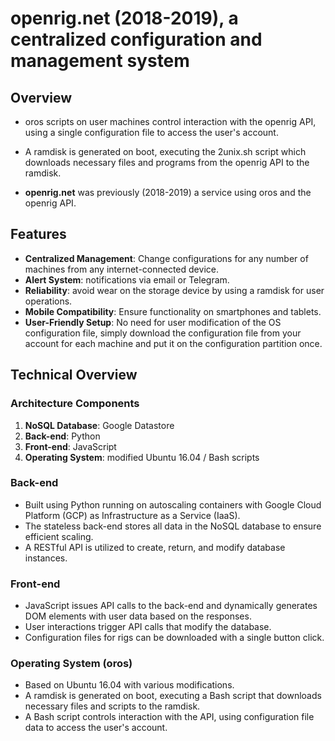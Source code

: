 # openrig.net (2018-2019), a centralized configuration and management system

## Overview

- oros scripts on user machines control interaction with the openrig API, using a single configuration file to access the user's account.

- A ramdisk is generated on boot, executing the 2unix.sh script which downloads necessary files and programs from the openrig API to the ramdisk.

- **openrig.net** was previously (2018-2019) a service using oros and the openrig API.

## Features
- **Centralized Management**: Change configurations for any number of machines from any internet-connected device.
- **Alert System**: notifications via email or Telegram.
- **Reliability**:  avoid wear on the storage device by using a ramdisk for user operations.
- **Mobile Compatibility**: Ensure functionality on smartphones and tablets.
- **User-Friendly Setup**: No need for user modification of the OS configuration file, simply download the configuration file from your account for each machine and put it on the configuration partition once.

## Technical Overview

### Architecture Components

1. **NoSQL Database**:     Google Datastore
2. **Back-end**:           Python
3. **Front-end**:          JavaScript
4. **Operating System**:   modified Ubuntu 16.04 / Bash scripts

### Back-end

- Built using Python running on autoscaling containers with Google Cloud Platform (GCP) as Infrastructure as a Service (IaaS).
- The stateless back-end stores all data in the NoSQL database to ensure efficient scaling.
- A RESTful API is utilized to create, return, and modify database instances.

### Front-end

- JavaScript issues API calls to the back-end and dynamically generates DOM elements with user data based on the responses.
- User interactions trigger API calls that modify the database.
- Configuration files for rigs can be downloaded with a single button click.

### Operating System (oros)

- Based on Ubuntu 16.04 with various modifications.
- A ramdisk is generated on boot, executing a Bash script that downloads necessary files and scripts to the ramdisk.
- A Bash script controls interaction with the API, using configuration file data to access the user's account.
